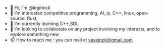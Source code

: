 - 👋 Hi, I’m @legitnick
- 👀 I’m interested competitive programming, AI, js, C++, linux, open-source, Rust, 
- 🌱 I’m currently learning C++,SDL
- 💞️ I’m looking to collaborate on any project involving my interests, and to explore something new 
- 📫 How to reach me : you can mail at yaveirick@gmail.com

<!---
legitnick/legitnick is a ✨ special ✨ repository because its `README.md` (this file) appears on your GitHub profile.
You can click the Preview link to take a look at your changes.
--->
